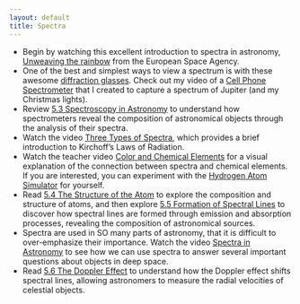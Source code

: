 ```yaml
---
layout: default
title: Spectra
---
```


- Begin by watching this excellent introduction to spectra in astronomy, [Unweaving the rainbow](https://youtu.be/Qy8qlsVvVTc?si=XpXdwWAkJSLHN6Cu) from the European Space Agency. 
- One of the best and simplest ways to view a spectrum is with these awesome [diffraction glasses](https://a.co/d/2cxTqqF). Check out my video of a [Cell Phone Spectrometer](https://youtu.be/s9X7ciP_MV0?si=jFp_ncMZjYtmtzx2&t=15) that I created to capture a spectrum of Jupiter (and my Christmas lights). 
- Review [5.3 Spectroscopy in Astronomy](https://openstax.org/books/astronomy-2e/pages/5-3-spectroscopy-in-astronomy) to understand how spectrometers reveal the composition of astronomical objects through the analysis of their spectra.
- Watch the video [Three Types of Spectra](https://www.youtube.com/watch?v=sjMBykTz66I), which provides a brief introduction to Kirchoff’s Laws of Radiation. 
- Watch the teacher video [Color and Chemical Elements](https://www.youtube.com/watch?v=gcwvbwV_TWQ) for a visual explanation of the connection between spectra and chemical elements. If you are interested, you can experiment with the [Hydrogen Atom Simulator](https://storage.googleapis.com/avh-sims/astroUNL/naap/hydrogen/animations/hydrogen_atom.html) for yourself. 
- Read [5.4 The Structure of the Atom](https://openstax.org/books/astronomy-2e/pages/5-4-the-structure-of-the-atom) to explore the composition and structure of atoms, and then explore [5.5 Formation of Spectral Lines](https://openstax.org/books/astronomy-2e/pages/5-5-formation-of-spectral-lines) to discover how spectral lines are formed through emission and absorption processes, revealing the composition of astronomical sources.
- Spectra are used in SO many parts of astronomy, that it is difficult to over-emphasize their importance. Watch the video [Spectra in Astronomy](https://youtu.be/OhbjNbvpLcI?si=_VYYVBJK-PqNq3Dq) to see how we can use spectra to answer several important questions about objects in deep space. 
- Read [5.6 The Doppler Effect](https://openstax.org/books/astronomy-2e/pages/5-6-the-doppler-effect) to understand how the Doppler effect shifts spectral lines, allowing astronomers to measure the radial velocities of celestial objects.
